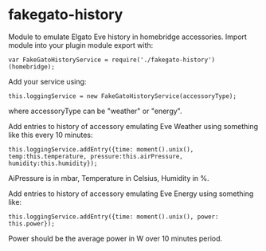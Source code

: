 # fakegato-history
Module to emulate Elgato Eve history in homebridge accessories.
Import module into your plugin module export with:

    var FakeGatoHistoryService = require('./fakegato-history')(homebridge);

Add your service using:

    this.loggingService = new FakeGatoHistoryService(accessoryType);
       
where accessoryType can be "weather" or "energy".
        
        
Add entries to history of accessory emulating Eve Weather using something like this every 10 minutes:

	this.loggingService.addEntry({time: moment().unix(), temp:this.temperature, pressure:this.airPressure, humidity:this.humidity});
	

AiPressure is in mbar, Temperature in Celsius, Humidity in %.

Add entries to history of accessory emulating Eve Energy using something like: 

    this.loggingService.addEntry({time: moment().unix(), power: this.power}); 
    
Power should be the average power in W over 10 minutes period.
